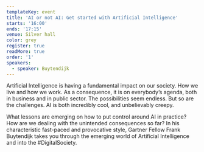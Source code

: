 ```yaml
---
templateKey: event
title: 'AI or not AI: Get started with Artificial Intelligence'
starts: '16:00'
ends: '17:15'
venue: Silver hall
color: grey
register: true
readMore: true
order: '1'
speakers:
  - speaker: Buytendijk
---
```

Artificial Intelligence is having a fundamental impact on our society. How we live and how we work. As a consequence, it is on everybody’s agenda, both in business and in public sector. The possibilities seem endless. But so are the challenges. AI is both incredibly cool, and unbelievably creepy. 

What lessons are emerging on how to put control around AI in practice? How are we dealing with the unintended consequences so far? In his characteristic fast-paced and provocative style, Gartner Fellow Frank Buytendijk takes you through the emerging world of Artificial Intelligence and into the #DigitalSociety.
